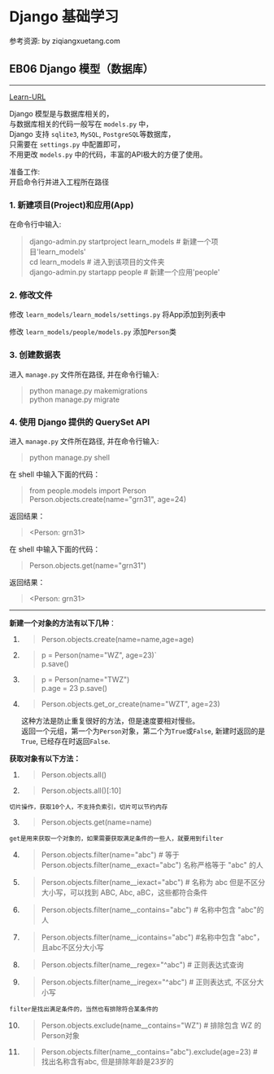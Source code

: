 # Django 基础学习 

参考资源: by ziqiangxuetang.com

## EB06 Django 模型（数据库）
----

[Learn-URL](https://code.ziqiangxuetang.com/django/django-models.html)  

Django 模型是与数据库相关的，  
与数据库相关的代码一般写在 `models.py` 中，  
Django 支持 `sqlite3`, `MySQL`, `PostgreSQL`等数据库，  
只需要在 `settings.py` 中配置即可，  
不用更改 `models.py` 中的代码，丰富的API极大的方便了使用。  

准备工作:  
开启命令行并进入工程所在路径  

### 1. 新建项目(Project)和应用(App)

在命令行中输入:

> django-admin.py startproject learn_models     # 新建一个项目'learn_models'  
> cd learn_models                               # 进入到该项目的文件夹  
> django-admin.py startapp people               # 新建一个应用'people'  

### 2. 修改文件

修改 `learn_models/learn_models/settings.py` 将App添加到列表中  

修改 `learn_models/people/models.py` 添加`Person`类  

### 3. 创建数据表

进入 `manage.py` 文件所在路径, 并在命令行输入:  

> python manage.py makemigrations  
> python manage.py migrate  

### 4. 使用 Django 提供的 QuerySet API

进入 `manage.py` 文件所在路径, 并在命令行输入:  

> python manage.py shell  

在 shell 中输入下面的代码：  

> from people.models import Person  
> Person.objects.create(name="grn31", age=24)  

返回结果：  

> <Person: grn31>  

在 shell 中输入下面的代码：  

> Person.objects.get(name="grn31")  

返回结果：  

> <Person: grn31>  

----

**新建一个对象的方法有以下几种**：

1.  > Person.objects.create(name=name,age=age)  

2.  > p = Person(name="WZ", age=23)`  
    > p.save()  

3.  > p = Person(name="TWZ")  
    > p.age = 23
    > p.save()

4.  > Person.objects.get_or_create(name="WZT", age=23)

    这种方法是防止重复很好的方法，但是速度要相对慢些。  
    返回一个元组，第一个为`Person`对象，第二个为`True`或`False`, 新建时返回的是`True`, 已经存在时返回`False`.  

**获取对象有以下方法：**

1.    > Person.objects.all()  

2.    > Person.objects.all()[:10]  

    切片操作，获取10个人，不支持负索引，切片可以节约内存  

3.    > Person.objects.get(name=name)  

    get是用来获取一个对象的，如果需要获取满足条件的一些人，就要用到filter  

4.    > Person.objects.filter(name="abc")  # 等于Person.objects.filter(name__exact="abc") 名称严格等于 "abc" 的人  

5.    > Person.objects.filter(name__iexact="abc")  # 名称为 abc 但是不区分大小写，可以找到 ABC, Abc, aBC，这些都符合条件  

6.    > Person.objects.filter(name__contains="abc")  # 名称中包含 "abc"的人  

7.    > Person.objects.filter(name__icontains="abc")  #名称中包含 "abc"，且abc不区分大小写  

8.    > Person.objects.filter(name__regex="^abc")  # 正则表达式查询  

9.    > Person.objects.filter(name__iregex="^abc")  # 正则表达式, 不区分大小写  

    filter是找出满足条件的，当然也有排除符合某条件的  

10.  > Person.objects.exclude(name__contains="WZ")  # 排除包含 WZ 的Person对象  

11.  > Person.objects.filter(name__contains="abc").exclude(age=23)  # 找出名称含有abc, 但是排除年龄是23岁的  
